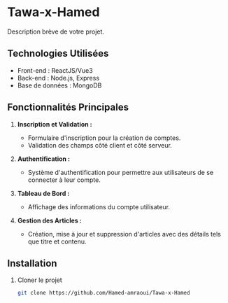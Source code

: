 # Tawa-x-Hamed

Description brève de votre projet.

## Technologies Utilisées

- Front-end : ReactJS/Vue3
- Back-end : Node.js, Express
- Base de données : MongoDB

## Fonctionnalités Principales

1. **Inscription et Validation :**
   - Formulaire d'inscription pour la création de comptes.
   - Validation des champs côté client et côté serveur.

2. **Authentification :**
   - Système d'authentification pour permettre aux utilisateurs de se connecter à leur compte.

3. **Tableau de Bord :**
   - Affichage des informations du compte utilisateur.

4. **Gestion des Articles :**
   - Création, mise à jour et suppression d'articles avec des détails tels que titre et contenu.

## Installation

1. Cloner le projet
   ```bash
   git clone https://github.com/Hamed-amraoui/Tawa-x-Hamed
